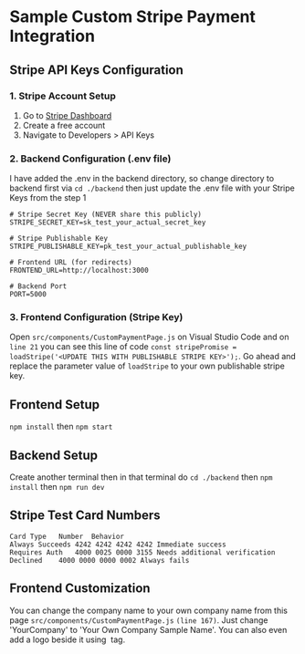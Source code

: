 # Sample Custom Stripe Payment Integration

## Stripe API Keys Configuration

### 1. Stripe Account Setup
1. Go to [Stripe Dashboard](https://dashboard.stripe.com/register)
2. Create a free account
3. Navigate to Developers > API Keys

### 2. Backend Configuration (.env file)

I have added the .env in the backend directory, so change directory to backend first via `` cd ./backend `` then just update the
.env file with your Stripe Keys from the step 1

```env
# Stripe Secret Key (NEVER share this publicly)
STRIPE_SECRET_KEY=sk_test_your_actual_secret_key

# Stripe Publishable Key
STRIPE_PUBLISHABLE_KEY=pk_test_your_actual_publishable_key

# Frontend URL (for redirects)
FRONTEND_URL=http://localhost:3000

# Backend Port
PORT=5000
```

### 3. Frontend Configuration (Stripe Key)
Open `` src/components/CustomPaymentPage.js `` on Visual Studio Code and on `` line 21 `` you can see this line of code
`` const stripePromise = loadStripe('<UPDATE THIS WITH PUBLISHABLE STRIPE KEY>'); ``. Go ahead and replace the parameter value of `` loadStripe `` to your own publishable stripe key.


## Frontend Setup
`` npm install `` then
`` npm start ``

## Backend Setup
Create another terminal then in that terminal do `` cd ./backend `` then 
`` npm install `` then
`` npm run dev ``


## Stripe Test Card Numbers
``` 
Card Type	Number	Behavior
Always Succeeds	4242 4242 4242 4242	Immediate success
Requires Auth	4000 0025 0000 3155	Needs additional verification
Declined	4000 0000 0000 0002	Always fails
```


## Frontend Customization
You can change the company name to your own company name from this page `` src/components/CustomPaymentPage.js `` `` (line 167) ``. Just change
'YourCompany' to 'Your Own Company Sample Name'. You can also even add a logo beside it using <img> tag.